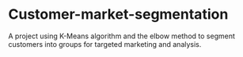 # Customer-market-segmentation
A project using K-Means algorithm and the elbow method to segment customers into groups for targeted marketing and analysis.
